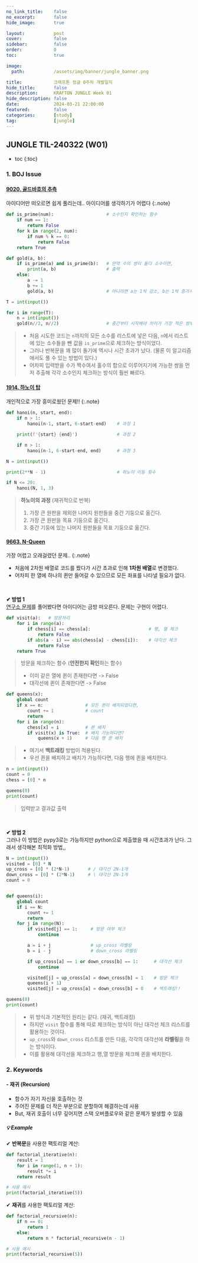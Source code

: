 ```yaml
---
no_link_title:    false
no_excerpt:       false
hide_image:       true

layout:           post
cover:            false
sidebar:          false
order:            0      
toc:              true

image:
  path:           /assets/img/banner/jungle_banner.png

title:            크래프톤 정글 0주차 개발일지
hide_title:       false
description:      KRAFTON JUNGLE Week 01
hide_description: false
date:             2024-03-21 22:00:00
featured:         false
categories:       [study]
tag:              [jungle]
---
```


## JUNGLE TIL-240322 (W01)

* toc
{:toc}

### 1. BOJ Issue
#### [9020. 골드바흐의 추측](https://www.acmicpc.net/problem/9020)
아이디어만 떠오르면 쉽게 풀리는데.. 아이디어를 생각하기가 어렵다
{:.note}

```python
def is_prime(num):                    # 소수인지 확인하는 함수
    if num == 1:
        return False
    for k in range(2, num):
        if num % k == 0:
            return False
    return True

def gold(a, b):
    if is_prime(a) and is_prime(b):   # 만약 수의 쌍이 둘다 소수이면,
        print(a, b)                   # 출력
    else:
        a -= 1                        
        b += 1
        gold(a, b)                    # 아니라면 a는 1씩 감소, b는 1씩 증가시키며 체크

T = int(input())

for i in range(T):
    n = int(input())
    gold(n//2, n//2)                  # 중간부터 시작해야 차이가 가장 적은 쌍부터 출력
```
> - 처음 시도한 코드는 `n`까지의 모든 소수를 리스트에 넣은 다음, `n`에서 리스트에 있는 소수들을 뺀 값을 `is_prime`으로 체크하는 방식이었다.
> - 그러나 반복문을 꽤 많이 돌기에 역시나 시간 초과가 났다. (물론 이 알고리즘애서도 풀 수 있는 방법이 있다.)
> - 어차피 입력받을 수가 짝수여서 홀수의 합으로 이루어지기에 가능한 쌍을 먼저 추출해 각각 소수인지 체크하는 방식이 훨씬 빠르다. 

#### [1914. 하노이 탑](https://www.acmicpc.net/problem/1914)
개인적으로 가장 흥미로웠던 문제!!
{:.note}

```python
def hanoi(n, start, end):
    if n > 1:
        hanoi(n-1, start, 6-start-end)    # 과정 1

    print(f'{start} {end}')               # 과정 2

    if n > 1:
        hanoi(n-1, 6-start-end, end)      # 과정 3

N = int(input())

print(2**N - 1)                           # 하노이 이동 횟수

if N <= 20:
    hanoi(N, 1, 3) 
```
> **하노이의 과정** (재귀적으로 반복)
> 1. 가장 큰 원판을 제외한 나머지 원판들을 중간 기둥으로 옮긴다.
> 2. 가장 큰 원판을 목표 기둥으로 옮긴다.
> 3. 중간 기둥에 있는 나머지 원판들을 목표 기둥으로 옮긴다. 

#### [9663. N-Queen](https://www.acmicpc.net/problem/9663)
가장 어렵고 오래걸렸던 문제..
{:.note}

- 처음에 2차원 배열로 코드를 짰다가 시간 초과로 인해 **1차원 배열**로 변경했다.
- 어차피 한 열에 하나의 퀸만 들어갈 수 있으므로 모든 좌표를 나타낼 필요가 없다.

<br>

**✔ 방법 1** <br>
[연구소 문제](https://youjuice.github.io/Posts/Baekjoon_14502/)를 풀어봤다면 아이디어는 금방 떠오른다. 문제는 구현이 어렵다. 
```python
def visit(a):   # 방문처리
    for i in range(a):
        if chess[i] == chess[a]:                      # 행, 열 체크
            return False
        if abs(a - i) == abs(chess[a] - chess[i]):    # 대각선 체크
            return False
    return True
```
> 방문을 체크하는 함수 (**안전한지 확인**하는 함수)
> - 이미 같은 열에 퀸이 존재한다면 -> False
> - 대각선에 퀸이 존재한다면 -> False

```python
def queens(x):
    global count
    if x == n:                # 모든 퀸이 배치되었다면,
        count += 1            # count
        return
    for i in range(n):        
        chess[x] = i          # 퀸 배치
        if visit(x) is True:  # 배치 가능하다면?
            queens(x + 1)     # 다음 행 퀸 배치
```
> - 여기서 **백트래킹** 방법이 적용된다.
> - 우선 퀸을 배치하고 배치가 가능하다면, 다음 행에 퀸을 배치한다.

```python
n = int(input())
count = 0
chess = [0] * n

queens(0)
print(count)
```
> 입력받고 결과값 출력

<br>

**✔ 방법 2**<br>
그러나 이 방법은 pypy3로는 가능하지만 python으로 제출했을 때 시간초과가 난다. 그래서 생각해본 최적화 방법,,
```python
N = int(input())
visited = [0] * N
up_cross = [0] * (2*N-1)       # / 대각선 2N-1개
down_cross = [0] * (2*N-1)     # \ 대각선 2N-1개
count = 0


def queens(i):
    global count
    if i == N:
        count += 1
        return
    for j in range(N):
        if visited[j] == 1:     # 방문 여부 체크
            continue

        a = i + j               # up_cross 라벨링
        b = i - j               # down_cross 라벨링

        if up_cross[a] == 1 or down_cross[b] == 1:      # 대각선 체크
            continue

        visited[j] = up_cross[a] = down_cross[b] = 1    # 방문 체크
        queens(i + 1)
        visited[j] = up_cross[a] = down_cross[b] = 0    # 백트래킹!!

queens(0)
print(count)
```
> - 위 방식과 기본적인 원리는 같다. (재귀, 백트래킹)
> - 하지만 `visit` 함수를 통해 따로 체크하는 방식이 아닌 대각선 체크 리스트를 활용하는 것이다.
> - `up_cross`와 `down_cross` 리스트를 만든 다음, 각각의 대각선에 **라벨링**을 하는 방식이다.
> - 이를 활용해 대각선을 체크하고 행,열 방문을 체크해 퀸을 배치한다. 

### 2. Keywords
#### - 재귀 (Recursion)
- 함수가 자기 자신을 호출하는 것
- 주어진 문제를 더 작은 부분으로 분할하여 해결하는데 사용
- But, 재귀 호출이 너무 깊어지면 스택 오버플로우와 같은 문제가 발생할 수 있음

##### 💡 Example
✔ **반복문**을 사용한 팩토리얼 계산:
```python
def factorial_iterative(n):
    result = 1
    for i in range(1, n + 1):
        result *= i
    return result

# 사용 예시
print(factorial_iterative(5))
```

✔ **재귀**를 사용한 팩토리얼 계산:
```python
def factorial_recursive(n):
    if n == 0:
        return 1
    else:
        return n * factorial_recursive(n - 1)

# 사용 예시
print(factorial_recursive(5))
```
